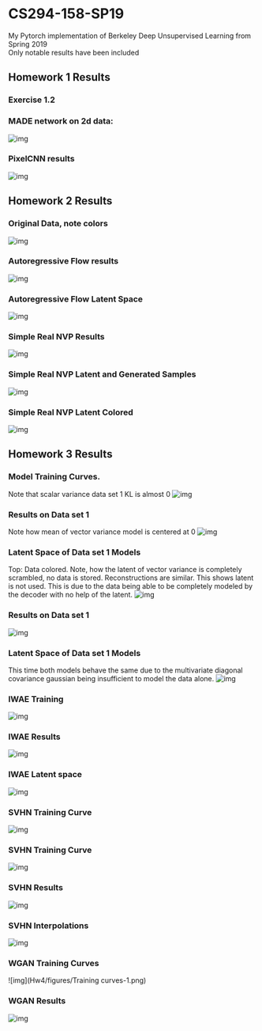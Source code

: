 # CS294-158-SP19

My Pytorch implementation of Berkeley Deep Unsupervised Learning from Spring 2019 <br>
Only notable results have been included


## Homework 1 Results

### Exercise 1.2
### MADE network on 2d data:
![img](Hw1/Figures/Figure_6.png)

### PixelCNN results
![img](Hw1/Figures/Figure_9_Adamax100.png)

## Homework 2 Results
### Original Data, note colors
![img](Hw2/Figures/Figure_1.png)

### Autoregressive Flow results
![img](Hw2/Figures/Figure_2.png)

### Autoregressive Flow Latent Space
![img](Hw2/Figures/Figure_3.png)

### Simple Real NVP Results
![img](Hw2/Figures/Figure_6.png)

### Simple Real NVP Latent and Generated Samples
![img](Hw2/Figures/Figure_5.png)

### Simple Real NVP Latent Colored
![img](Hw2/Figures/Figure_7.png)

## Homework 3 Results
### Model Training Curves. <br>
Note that scalar variance data set 1 KL is almost 0
![img](Hw3/Figures/Figure_2-1.png)

### Results on Data set 1
Note how mean of vector variance model is centered at 0
![img](Hw3/Figures/Figure_4ds1-1.png)

### Latent Space of Data set 1 Models
Top: Data colored.
Note, how the latent of vector variance is completely scrambled, no data is stored. Reconstructions are similar. This shows latent is not used. This is due to the data being able to be completely modeled by the decoder with no help of the latent.
![img](Hw3/Figures/latent_visualization_ds1-1.png)

### Results on Data set 1
![img](Hw3/Figures/Figure_4ds2-1.png)

### Latent Space of Data set 1 Models
This time both models behave the same due to the multivariate diagonal covariance gaussian being insufficient to model the data alone.
![img](Hw3/Figures/latent_visualization_ds2-1.png)

### IWAE Training
![img](Hw3/Figures/Figure_5-1.png)

### IWAE Results
![img](Hw3/Figures/Figure_6-1.png)

### IWAE Latent space
![img](Hw3/Figures/Figure_7-1.png)

### SVHN Training Curve
![img](Hw3/Figures/Figure_8-1.png)

### SVHN Training Curve
![img](Hw3/Figures/Figure_8-1.png)

### SVHN Results
![img](Hw3/Figures/Figure_9_FullLoss-1.png)

### SVHN Interpolations
![img](Hw3/Figures/Figure_10-1.png)

### WGAN Training Curves
![img](Hw4/figures/Training curves-1.png)

### WGAN Results
![img](Hw4/figures/Best_samples-1.png)







